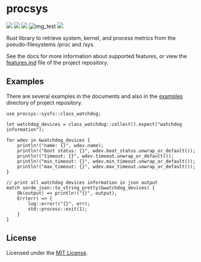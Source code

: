 # procsys

[![][img_crates]][crates] [![][img_doc]][doc] [![][img_codecov]][codecov] ![img_test] [![][img_awesome]][awesome]

Rust library to retrieve system, kernel, and process metrics from the pseudo-filesystems /proc and /sys.

See the docs for more information about supported features, or view the [features.md](https://github.com/navidys/procsys/blob/main/FEATURES.md) file of the project repository.

## Examples

There are several examples in the documents and also in the [examples](https://github.com/navidys/procsys/tree/main/examples) directory of project repository.


```
use procsys::sysfs::class_watchdog;

let watchdog_devices = class_watchdog::collect().expect("watchdog information");

for wdev in &watchdog_devices {
    println!("name: {}", wdev.name);
    println!("boot status: {}", wdev.boot_status.unwrap_or_default());
    println!("timeout: {}", wdev.timeout.unwrap_or_default());
    println!("min_timeout: {}", wdev.min_timeout.unwrap_or_default());
    println!("max_timeout: {}", wdev.max_timeout.unwrap_or_default());
}

// print all watchdog devices information in json output
match serde_json::to_string_pretty(&watchdog_devices) {
    Ok(output) => println!("{}", output),
    Err(err) => {
        log::error!("{}", err);
        std::process::exit(1);
    }
}
```

## License

Licensed under the [MIT License](https://github.com/navidys/procsys/blob/main/LICENSE).

[img_crates]: https://img.shields.io/crates/v/procsys.svg
[img_doc]: https://img.shields.io/badge/rust-documentation-blue.svg
[img_codecov]: https://codecov.io/gh/navidys/procsys/branch/main/graph/badge.svg
[img_test]: https://github.com/navidys/procsys/workflows/validation/badge.svg
[img_awesome]: https://awesome.re/mentioned-badge.svg

[crates]: https://crates.io/crates/procsys
[doc]: https://docs.rs/procsys/
[codecov]: https://codecov.io/gh/navidys/procsys
[awesome]: https://github.com/rust-unofficial/awesome-rust/
